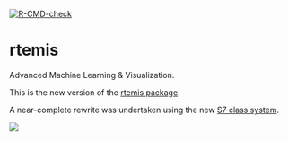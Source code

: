 [![R-CMD-check](https://github.com/rtemis-org/rtemis/actions/workflows/R-CMD-check.yaml/badge.svg)](https://github.com/rtemis-org/rtemis/actions/workflows/R-CMD-check.yaml)

# rtemis

Advanced Machine Learning &amp; Visualization.

This is the new version of the [rtemis package](https://github.com/egenn/rtemis).

A near-complete rewrite was undertaken using the new [S7 class system](https://github.com/RConsortium/S7).

![](https://www.rtemis.org/_ipx/_/rtemis-aiml-cover.webp)

